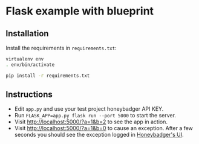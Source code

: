 # Flask example with blueprint

## Installation

Install the requirements in `requirements.txt`:

```bash
virtualenv env
. env/bin/activate

pip install -r requirements.txt
```

## Instructions

- Edit `app.py` and use your test project honeybadger API KEY.
- Run `FLASK_APP=app.py flask run --port 5000` to start the server.
- Visit [http://localhost:5000/?a=1&b=2](http://localhost:5000/?a=1&b=2) to see the app in action.
- Visit [http://localhost:5000/?a=1&b=0](http://localhost:5000/?a=1&b=0) to cause an exception. After a few seconds you should see the exception logged in [Honeybadger's UI](https://app.honeybadger.io). 